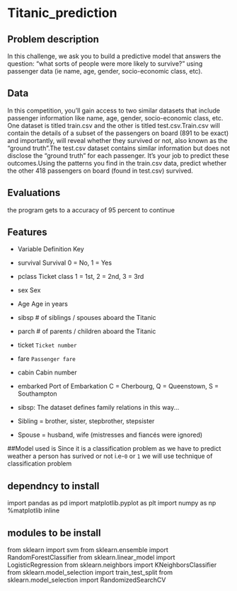 # Titanic_prediction
## Problem description
In this challenge, we ask you to build a predictive model that answers the question:
“what sorts of people were more likely to survive?” using passenger data (ie name, age, gender, socio-economic class, etc).
## Data
In this competition, you’ll gain access to two similar datasets that include passenger information like name, age, gender, socio-economic class, etc.
One dataset is titled train.csv and the other is titled test.csv.Train.csv will contain the details of a subset of the passengers on board (891 to be exact) and importantly,
will reveal whether they survived or not, also known as the “ground truth”.The test.csv dataset contains similar information
but does not disclose the “ground truth” for each passenger. It’s your job to predict these outcomes.Using the patterns you find in the train.csv data, predict whether the other 
418 passengers on board (found in test.csv) survived.
## Evaluations
the program gets to a accuracy of 95 percent to continue
## Features
* Variable	Definition	Key
* survival	Survival	0 = No, 1 = Yes
* pclass	Ticket class	1 = 1st, 2 = 2nd, 3 = 3rd
* sex	Sex	
* Age	Age in years	
* sibsp	# of siblings / spouses aboard the Titanic	
* parch	# of parents / children aboard the Titanic	
* ticket	`Ticket number`	
* fare	`Passenger fare`	
* cabin	Cabin number	
* embarked	Port of Embarkation	C = Cherbourg, Q = Queenstown, S = Southampton

* sibsp: The dataset defines family relations in this way...
* Sibling = brother, sister, stepbrother, stepsister
* Spouse = husband, wife (mistresses and fiancés were ignored)


##Model used is 
Since it is a classification problem as we have to predict weather a person has surived or not i.e-`0` or `1`
we will use technique of classification problem


## dependncy to install
import pandas as pd
import matplotlib.pyplot as plt
import numpy as np
%matplotlib inline
## modules to be install
from sklearn  import svm
from sklearn.ensemble import RandomForestClassifier
from sklearn.linear_model import LogisticRegression
from sklearn.neighbors import KNeighborsClassifier
from sklearn.model_selection import train_test_split
from sklearn.model_selection import RandomizedSearchCV
